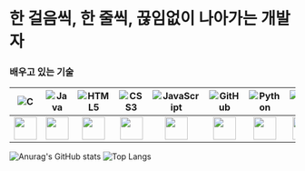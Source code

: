 # 한 걸음씩, 한 줄씩, 끊임없이 나아가는 개발자


### 배우고 있는 기술
|![C](https://img.shields.io/badge/c-%2300599C.svg?style=for-the-badge&logo=c&logoColor=white)|  ![Java](https://img.shields.io/badge/java-%23ED8B00.svg?style=for-the-badge&logo=openjdk&logoColor=white) | ![HTML5](https://img.shields.io/badge/html5-%23E34F26.svg?style=for-the-badge&logo=html5&logoColor=white) | ![CSS3](https://img.shields.io/badge/css3-%231572B6.svg?style=for-the-badge&logo=css3&logoColor=white) | ![JavaScript](https://img.shields.io/badge/javascript-%23323330.svg?style=for-the-badge&logo=javascript&logoColor=%23F7DF1E) | ![GitHub](https://img.shields.io/badge/github-%23121011.svg?style=for-the-badge&logo=github&logoColor=white) | ![Python](https://img.shields.io/badge/python-3670A0?style=for-the-badge&logo=python&logoColor=ffdd54)|![notion](https://img.shields.io/badge/notion-%23121011.svg?style=for-the-badge&logo=notion&logoColor=white)|
|:--:|:--:|:--:|:--:|:--:|:--:|:--:|:--:|
<img src="https://cdn.jsdelivr.net/gh/devicons/devicon@latest/icons/c/c-original.svg" height=40px />|<img height=40px src="https://cdn.jsdelivr.net/gh/devicons/devicon@latest/icons/java/java-original.svg" />| <img height=40px src="https://cdn.jsdelivr.net/gh/devicons/devicon@latest/icons/html5/html5-original-wordmark.svg" />| <img height=40px src="https://cdn.jsdelivr.net/gh/devicons/devicon@latest/icons/css3/css3-original-wordmark.svg" />| <img height=40px, src="https://cdn.jsdelivr.net/gh/devicons/devicon@latest/icons/javascript/javascript-original.svg" />|<img height=40px src="https://cdn.jsdelivr.net/gh/devicons/devicon@latest/icons/github/github-original.svg" />| <img src="https://cdn.jsdelivr.net/gh/devicons/devicon@latest/icons/python/python-original.svg" height=40px />|<img height=40px, src="https://cdn.jsdelivr.net/gh/devicons/devicon@latest/icons/notion/notion-original.svg" /> |        






![Anurag's GitHub stats](https://github-readme-stats.vercel.app/api?username=baeo5623&show_icons=true&count_private=true&theme=radical)
![Top Langs](https://github-readme-stats.vercel.app/api/top-langs/?username=baeo5623&layout=compact&theme=radical)

<!---
baeo5623/baeo5623 is a ✨ special ✨ repository because its `README.md` (this file) appears on your GitHub profile.
You can click the Preview link to take a look at your changes.
--->
